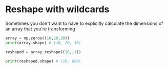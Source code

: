 # Reshape with wildcards

Sometimes you don't want to have to explicitly calculate the dimensions of an array that you're transforming

```python
array = np.zeros((10,20,30))
print(array.shape) # (10, 20, 30)

reshaped = array.reshape((10,-1))

print(reshaped.shape) # (10, 600)
```
